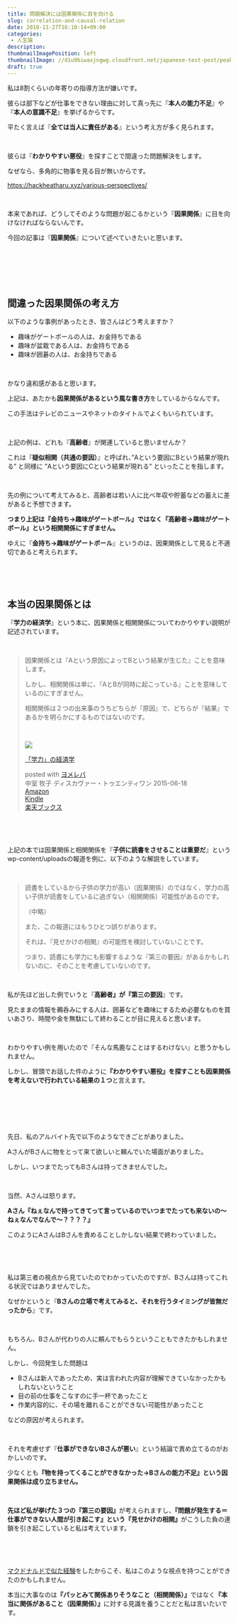 ```yaml
---
title: 問題解決には因果関係に目を向ける
slug: correlation-and-causal-relation
date: 2018-11-27T16:10:14+09:00
categories: 
 - 人生論
description: 
thumbnailImagePosition: left
thumbnailImage: //d1u9biwaxjngwg.cloudfront.net/japanese-test-post/peak-140.jpg
draft: true
---
```

<!--more-->

私は8割くらいの年寄りの指導方法が嫌いです。

彼らは部下などが仕事をできない理由に対して真っ先に『<strong>本人の能力不足</strong>』や『<strong>本人の意識不足</strong>』を挙げるからです。

平たく言えば『<strong>全ては当人に責任がある</strong>』という考え方が多く見られます。

&nbsp;

彼らは『<strong>わかりやすい悪役</strong>』を探すことで間違った問題解決をします。

なぜなら、多角的に物事を見る目が無いからです。

https://hackheatharu.xyz/various-perspectives/

&nbsp;

本来であれば、どうしてそのような問題が起こるかという『<strong>因果関係</strong>』に目を向けなければならないんです。

今回の記事は『<strong>因果関係</strong>』について述べていきたいと思います。

&nbsp;

&nbsp;

&nbsp;
<h2>間違った因果関係の考え方</h2>
以下のような事例があったとき、皆さんはどう考えますか？
<ul>
 	<li>趣味がゲートボールの人は、お金持ちである</li>
 	<li>趣味が盆栽である人は、お金持ちである</li>
 	<li>趣味が囲碁の人は、お金持ちである</li>
</ul>
&nbsp;

かなり違和感があると思います。

上記は、あたかも<strong>因果関係があるという風な書き方</strong>をしているからなんです。

この手法はテレビのニュースやネットのタイトルでよくもいられています。

&nbsp;

上記の例は、どれも『<strong>高齢者</strong>』が関連していると思いませんか？

これは『<strong>疑似相関（共通の要因）</strong>』と呼ばれ、”Aという要因にBという結果が現れる” と同様に ”Aという要因にCという結果が現れる” といったことを指します。

&nbsp;

先の例について考えてみると、高齢者は若い人に比べ年収や貯蓄などの蓄えに差があると予想できます。

<strong>つまり上記は『金持ち→趣味がゲートボール』ではなく『高齢者→趣味がゲートボール』という相関関係にすぎません。</strong>

ゆえに『<strong>金持ち→趣味がゲートボール</strong>』というのは、因果関係として見ると不適切であると考えられます。

&nbsp;

&nbsp;
<h2>本当の因果関係とは</h2>
『<strong>学力の経済学</strong>』という本に、因果関係と相関関係についてわかりやすい説明が記述されています。

&nbsp;
<blockquote>因果関係とは『Aという原因によってBという結果が生じた』ことを意味します。

しかし、相関関係は単に、『AとBが同時に起こっている』ことを意味しているのにすぎません。

相関関係は２つの出来事のうちどちらが『原因』で、どちらが『結果』であるかを明らかにするものではないのです。

&nbsp;
<div class="cstmreba">
<div class="booklink-box">
<div class="booklink-image"><a href="https://www.amazon.co.jp/exec/obidos/asin/4799316850/25haruhiro03-22/" target="_blank" rel="noopener"><img style="border: none;" src="https://images-fe.ssl-images-amazon.com/images/I/51hwsP-za5L._SL160_.jpg" /></a></div>
<div class="booklink-info">
<div class="booklink-name">

<a href="https://www.amazon.co.jp/exec/obidos/asin/4799316850/25haruhiro03-22/" target="_blank" rel="noopener">「学力」の経済学</a>
<div class="booklink-powered-date">posted with <a href="https://yomereba.com" target="_blank" rel="nofollow noopener">ヨメレバ</a></div>
</div>
<div class="booklink-detail">中室 牧子 ディスカヴァー・トゥエンティワン 2015-06-18</div>
<div class="booklink-link2">
<div class="shoplinkamazon"><a href="https://www.amazon.co.jp/exec/obidos/asin/4799316850/25haruhiro03-22/" target="_blank" rel="noopener">Amazon</a></div>
<div class="shoplinkkindle"><a href="https://www.amazon.co.jp/exec/obidos/ASIN/B00ZTXKHQ0/25haruhiro03-22/" target="_blank" rel="noopener">Kindle</a></div>
<div class="shoplinkrakuten"><a href="https://hb.afl.rakuten.co.jp/hgc/1730931b.950d586a.1730931c.3750f6cc/yomereba_main_201811271522269013?pc=http%3A%2F%2Fbooks.rakuten.co.jp%2Frb%2F13260020%2F%3Fscid%3Daf_ich_link_urltxt%26m%3Dhttp%3A%2F%2Fm.rakuten.co.jp%2Fev%2Fbook%2F" target="_blank" rel="noopener">楽天ブックス</a></div>
</div>
</div>
<div class="booklink-footer"></div>
</div>
</div></blockquote>
&nbsp;

&nbsp;

上記の本では因果関係と相関関係を『<strong>子供に読書をさせることは重要だ</strong>』というwp-content/uploadsの報道を例に、以下のような解説をしています。

&nbsp;
<blockquote>読書をしているから子供の学力が高い（因果関係）のではなく、学力の高い子供が読書をしているに過ぎない（相関関係）可能性があるのです。

（中略）

また、この報道にはもうひとつ誤りがあります。

それは、『見せかけの相関』の可能性を検討していないことです。

つまり、読書にも学力にも影響するような『第三の要因』があるかもしれないのに、そのことを考慮していないのです。</blockquote>
&nbsp;

私が先ほど出した例でいうと『<strong>高齢者』が『第三の要因</strong>』です。

見たままの情報を鵜呑みにする人は、囲碁などを趣味にするため必要なものを買いあさり、時間や金を無駄にして終わることが目に見えると思います。

&nbsp;

わかりやすい例を用いたので『そんな馬鹿なことはするわけない』と思うかもしれません。

しかし、冒頭でお話した件のように<strong>『わかりやすい悪役』を探すことも因果関係を考えないで行われている結果の１つ</strong>と言えます。

&nbsp;

&nbsp;

&nbsp;

先日、私のアルバイト先で以下のようなできごとがありました。

AさんがBさんに物をとって来て欲しいと頼んでいた場面がありました。

しかし、いつまでたってもBさんは持ってきませんでした。

&nbsp;

当然、Aさんは怒ります。

<strong>Aさん『ねぇなんで持ってきてって言っているのでいつまでたっても来ないの～ねぇなんでなんで～？？？？』</strong>

このようにAさんはBさんを責めることしかしない結果で終わっていました。

&nbsp;

&nbsp;

私は第三者の視点から見ていたのでわかっていたのですが、Bさんは持ってこれる状況ではありませんでした。

なぜかというと『<strong>Bさんの立場で考えてみると、それを行うタイミングが皆無だったから</strong>』です。

&nbsp;

もちろん、Bさんが代わりの人に頼んでもらうということもできたかもしれません。

しかし、今回発生した問題は
<ul>
 	<li>Bさんは新人であったため、実は言われた内容が理解できていなかったかもしれないということ</li>
 	<li>目の前の仕事をこなすのに手一杯であったこと</li>
 	<li>作業内容的に、その場を離れることができない可能性があったこと</li>
</ul>
などの原因が考えられます。

&nbsp;

それを考慮せず『<strong>仕事ができないBさんが悪い</strong>』という結論で責め立てるのがおかしいのです。

少なくとも<strong>『物を持ってくることができなかった→Bさんの能力不足』という因果関係は成り立ちません。</strong>

&nbsp;

<strong>先ほど私が挙げた３つの『第三の要因』</strong>が考えられますし、<strong>『問題が発生する＝仕事ができない人間が引き起こす』という『見せかけの相関』</strong>がこうした負の連鎖を引き起こしていると私は考えています。

&nbsp;

&nbsp;

<a href="https://hackheatharu.xyz/suspect-environment/">マクドナルドで似た経験</a>をしたからこそ、私はこのような視点を持つことができたのかもしれません。

本当に大事なのは<strong>『パッとみて関係ありそうなこと（相関関係）』</strong>ではなく<strong>『本当に関係があること（因果関係）』</strong>に対する見識を養うことだと私は言いたいです。
